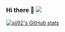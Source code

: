 ### Hi there 👋 <img src="https://img.shields.io/badge/Python-14354C?style=for-the-badge&logo=python&logoColor=white" />

[![sjj92's GitHub stats](https://github-readme-stats.vercel.app/api?username=sjj92&count_private=true&theme=radical)](https://github.com/anuraghazra/github-readme-stats)



<!--
**sjj92/sjj92** is a ✨ _special_ ✨ repository because its `README.md` (this file) appears on your GitHub profile.

Here are some ideas to get you started:

- 🔭 I’m currently working on ...
- 🌱 I’m currently learning ...
- 👯 I’m looking to collaborate on ...
- 🤔 I’m looking for help with ...
- 💬 Ask me about ...
- 📫 How to reach me: ...
- 😄 Pronouns: ...
- ⚡ Fun fact: ...
-->
